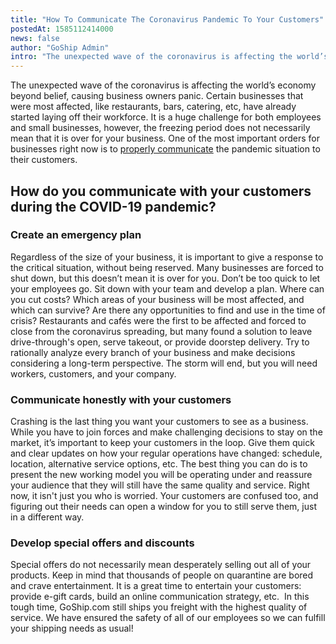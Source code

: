 ```yaml
---
title: "How To Communicate The Coronavirus Pandemic To Your Customers"
postedAt: 1585112414000
news: false
author: "GoShip Admin"
intro: "The unexpected wave of the coronavirus is affecting the world’s economy beyond belief, causing business owners panic. Certain businesses that were most affected, like restaurants, bars, catering, etc, have already started laying off their workforce. It is a huge challenge for both employees and small businesses, however, the freezing period does not necessarily mean that it is over for your business. One of the most important orders for businesses right now is to properly communicate the pandemic situation "
---
```

The unexpected wave of the coronavirus is affecting the world’s economy beyond belief, causing business owners panic. Certain businesses that were most affected, like restaurants, bars, catering, etc, have already started laying off their workforce. It is a huge challenge for both employees and small businesses, however, the freezing period does not necessarily mean that it is over for your business. One of the most important orders for businesses right now is to [properly communicate](https://hbr.org/2020/03/communicating-through-the-coronavirus-crisis) the pandemic situation to their customers. 

How do you communicate with your customers during the COVID-19 pandemic?
------------------------------------------------------------------------

### Create an emergency plan 

Regardless of the size of your business, it is important to give a response to the critical situation, without being reserved. Many businesses are forced to shut down, but this doesn’t mean it is over for you. Don’t be too quick to let your employees go. Sit down with your team and develop a plan. Where can you cut costs? Which areas of your business will be most affected, and which can survive? Are there any opportunities to find and use in the time of crisis? Restaurants and cafés were the first to be affected and forced to close from the coronavirus spreading, but many found a solution to leave drive-through's open, serve takeout, or provide doorstep delivery. Try to rationally analyze every branch of your business and make decisions considering a long-term perspective. The storm will end, but you will need workers, customers, and your company. 

### Communicate honestly with your customers

Crashing is the last thing you want your customers to see as a business. While you have to join forces and make challenging decisions to stay on the market, it’s important to keep your customers in the loop. Give them quick and clear updates on how your regular operations have changed: schedule, location, alternative service options, etc. The best thing you can do is to present the new working model you will be operating under and reassure your audience that they will still have the same quality and service. Right now, it isn't just you who is worried. Your customers are confused too, and figuring out their needs can open a window for you to still serve them, just in a different way.

### Develop special offers and discounts

Special offers do not necessarily mean desperately selling out all of your products. Keep in mind that thousands of people on quarantine are bored and crave entertainment. It is a great time to entertain your customers: provide e-gift cards, build an online communication strategy, etc.  In this tough time, GoShip.com still ships you freight with the highest quality of service. We have ensured the safety of all of our employees so we can fulfill your shipping needs as usual!

